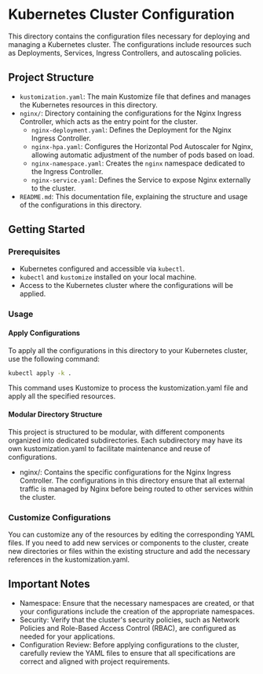 # Kubernetes Cluster Configuration

This directory contains the configuration files necessary for deploying and managing a Kubernetes cluster. The configurations include resources such as Deployments, Services, Ingress Controllers, and autoscaling policies.

## Project Structure

- `kustomization.yaml`: The main Kustomize file that defines and manages the Kubernetes resources in this directory.
- `nginx/`: Directory containing the configurations for the Nginx Ingress Controller, which acts as the entry point for the cluster.
  - `nginx-deployment.yaml`: Defines the Deployment for the Nginx Ingress Controller.
  - `nginx-hpa.yaml`: Configures the Horizontal Pod Autoscaler for Nginx, allowing automatic adjustment of the number of pods based on load.
  - `nginx-namespace.yaml`: Creates the `nginx` namespace dedicated to the Ingress Controller.
  - `nginx-service.yaml`: Defines the Service to expose Nginx externally to the cluster.
- `README.md`: This documentation file, explaining the structure and usage of the configurations in this directory.

## Getting Started

### Prerequisites

- Kubernetes configured and accessible via `kubectl`.
- `kubectl` and `kustomize` installed on your local machine.
- Access to the Kubernetes cluster where the configurations will be applied.

### Usage

#### Apply Configurations

To apply all the configurations in this directory to your Kubernetes cluster, use the following command:

```bash
kubectl apply -k .
```

This command uses Kustomize to process the kustomization.yaml file and apply all the specified resources.

#### Modular Directory Structure

This project is structured to be modular, with different components organized into dedicated subdirectories. Each subdirectory may have its own kustomization.yaml to facilitate maintenance and reuse of configurations.

- nginx/: Contains the specific configurations for the Nginx Ingress Controller. The configurations in this directory ensure that all external traffic is managed by Nginx before being routed to other services within the cluster.

### Customize Configurations

You can customize any of the resources by editing the corresponding YAML files. If you need to add new services or components to the cluster, create new directories or files within the existing structure and add the necessary references in the kustomization.yaml.

## Important Notes
- Namespace: Ensure that the necessary namespaces are created, or that your configurations include the creation of the appropriate namespaces.
- Security: Verify that the cluster's security policies, such as Network Policies and Role-Based Access Control (RBAC), are configured as needed for your applications.
- Configuration Review: Before applying configurations to the cluster, carefully review the YAML files to ensure that all specifications are correct and aligned with project requirements.

